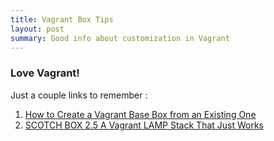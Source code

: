 ```yaml
---
title: Vagrant Box Tips
layout: post
summary: Good info about customization in Vagrant
---
```


### Love Vagrant!

Just a couple links to remember : 

1. [How to Create a Vagrant Base Box from an Existing One](https://scotch.io/tutorials/how-to-create-a-vagrant-base-box-from-an-existing-one)
1. [SCOTCH BOX 2.5 A Vagrant LAMP Stack That Just Works](https://box.scotch.io)